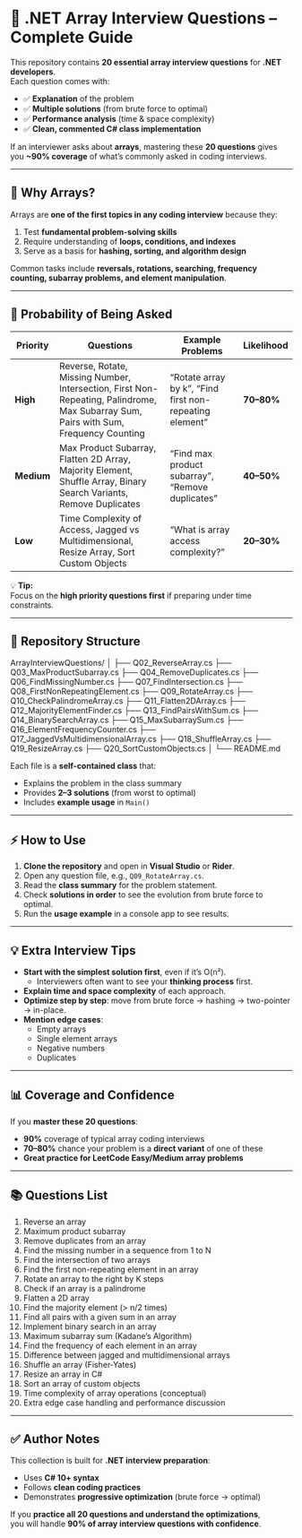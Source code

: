 # 🧩 .NET Array Interview Questions – Complete Guide

This repository contains **20 essential array interview questions** for **.NET developers**.  
Each question comes with:  

- ✅ **Explanation** of the problem  
- ✅ **Multiple solutions** (from brute force to optimal)  
- ✅ **Performance analysis** (time & space complexity)  
- ✅ **Clean, commented C# class implementation**  

If an interviewer asks about **arrays**, mastering these **20 questions** gives you **~90% coverage** of what’s commonly asked in coding interviews.

---

## 📌 Why Arrays?

Arrays are **one of the first topics in any coding interview** because they:

1. Test **fundamental problem-solving skills**  
2. Require understanding of **loops, conditions, and indexes**  
3. Serve as a basis for **hashing, sorting, and algorithm design**  

Common tasks include **reversals, rotations, searching, frequency counting, subarray problems, and element manipulation**.

---

## 🎯 Probability of Being Asked

| Priority | Questions | Example Problems | Likelihood |
|---------|-----------|-----------------|-----------|
| **High** | Reverse, Rotate, Missing Number, Intersection, First Non-Repeating, Palindrome, Max Subarray Sum, Pairs with Sum, Frequency Counting | “Rotate array by k”, “Find first non-repeating element” | **70–80%** |
| **Medium** | Max Product Subarray, Flatten 2D Array, Majority Element, Shuffle Array, Binary Search Variants, Remove Duplicates | “Find max product subarray”, “Remove duplicates” | **40–50%** |
| **Low** | Time Complexity of Access, Jagged vs Multidimensional, Resize Array, Sort Custom Objects | “What is array access complexity?” | **20–30%** |

💡 **Tip:**  
Focus on the **high priority questions first** if preparing under time constraints.

---

## 📂 Repository Structure

ArrayInterviewQuestions/
│
├── Q02_ReverseArray.cs
├── Q03_MaxProductSubarray.cs
├── Q04_RemoveDuplicates.cs
├── Q06_FindMissingNumber.cs
├── Q07_FindIntersection.cs
├── Q08_FirstNonRepeatingElement.cs
├── Q09_RotateArray.cs
├── Q10_CheckPalindromeArray.cs
├── Q11_Flatten2DArray.cs
├── Q12_MajorityElementFinder.cs
├── Q13_FindPairsWithSum.cs
├── Q14_BinarySearchArray.cs
├── Q15_MaxSubarraySum.cs
├── Q16_ElementFrequencyCounter.cs
├── Q17_JaggedVsMultidimensionalArray.cs
├── Q18_ShuffleArray.cs
├── Q19_ResizeArray.cs
├── Q20_SortCustomObjects.cs
│
└── README.md


Each file is a **self-contained class** that:  
- Explains the problem in the class summary  
- Provides **2–3 solutions** (from worst to optimal)  
- Includes **example usage** in `Main()`  

---

## ⚡ How to Use

1. **Clone the repository** and open in **Visual Studio** or **Rider**.
2. Open any question file, e.g., `Q09_RotateArray.cs`.  
3. Read the **class summary** for the problem statement.  
4. Check **solutions in order** to see the evolution from brute force to optimal.  
5. Run the **usage example** in a console app to see results.  

---

## 💡 Extra Interview Tips

- **Start with the simplest solution first**, even if it’s O(n²).  
  - Interviewers often want to see your **thinking process** first.  
- **Explain time and space complexity** of each approach.  
- **Optimize step by step**: move from brute force → hashing → two-pointer → in-place.  
- **Mention edge cases**:  
  - Empty arrays  
  - Single element arrays  
  - Negative numbers  
  - Duplicates  

---

## 📊 Coverage and Confidence

If you **master these 20 questions**:

- **90%** coverage of typical array coding interviews  
- **70–80%** chance your problem is a **direct variant** of one of these  
- **Great practice for LeetCode Easy/Medium array problems**  

---

## 📚 Questions List

1. Reverse an array  
2. Maximum product subarray  
3. Remove duplicates from an array  
4. Find the missing number in a sequence from 1 to N  
5. Find the intersection of two arrays  
6. Find the first non-repeating element in an array  
7. Rotate an array to the right by K steps  
8. Check if an array is a palindrome  
9. Flatten a 2D array  
10. Find the majority element (> n/2 times)  
11. Find all pairs with a given sum in an array  
12. Implement binary search in an array  
13. Maximum subarray sum (Kadane’s Algorithm)  
14. Find the frequency of each element in an array  
15. Difference between jagged and multidimensional arrays  
16. Shuffle an array (Fisher-Yates)  
17. Resize an array in C#  
18. Sort an array of custom objects  
19. Time complexity of array operations (conceptual)  
20. Extra edge case handling and performance discussion  

---

## ✅ Author Notes

This collection is built for **.NET interview preparation**:  

- Uses **C# 10+ syntax**  
- Follows **clean coding practices**  
- Demonstrates **progressive optimization** (brute force → optimal)  

If you **practice all 20 questions and understand the optimizations**,  
you will handle **90% of array interview questions with confidence**.  

